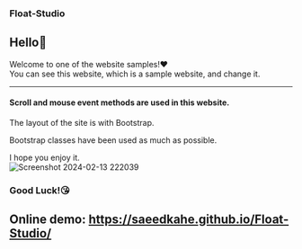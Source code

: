 ### Float-Studio


## Hello👋 <br>
Welcome to one of the website samples!❤️<br>
You can see this website, which is a sample website, and change it. <br>
<hr>

#### Scroll and mouse event methods are used in this website.<br>
The layout of the site is with Bootstrap.<br>

Bootstrap classes have been used as much as possible.<br>

I hope you enjoy it.<br>
![Screenshot 2024-02-13 222039](https://github.com/saeedkahe/Float-Studio/assets/155805760/ffa103dd-7efd-4e18-9056-fbd391a9ae3b)

### Good Luck!😘
## Online demo: https://saeedkahe.github.io/Float-Studio/
